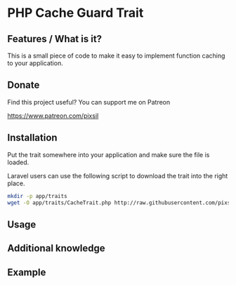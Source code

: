# PHP Cache Guard Trait

## Features / What is it?

This is a small piece of code to make it easy to implement function caching to your application.

## Donate


Find this project useful? You can support me on Patreon

https://www.patreon.com/pixsil

## Installation

Put the trait somewhere into your application and make sure the file is loaded.

Laravel users can use the following script to download the trait into the right place.
```bash
mkdir -p app/traits
wget -O app/traits/CacheTrait.php http://raw.githubusercontent.com/pixsil/vueform/main/vueForm.js
```

## Usage



## Additional knowledge


## Example

